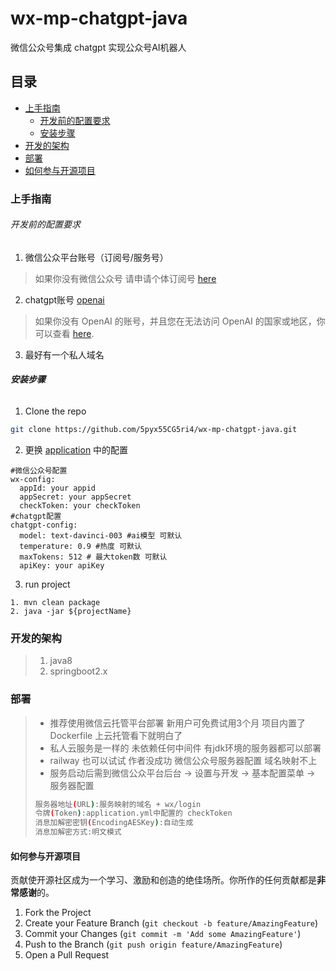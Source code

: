 

# wx-mp-chatgpt-java

微信公众号集成 chatgpt 实现公众号AI机器人

<!-- PROJECT SHIELDS --> 
## 目录

- [上手指南](#上手指南)
  - [开发前的配置要求](#开发前的配置要求)
  - [安装步骤](#安装步骤)
- [开发的架构](#开发的架构)
- [部署](#部署)
- [如何参与开源项目](#如何参与开源项目)

### 上手指南
###### 开发前的配置要求

1. 微信公众平台账号（订阅号/服务号）
> 如果你没有微信公众号 请申请个体订阅号 [here](https://mp.weixin.qq.com/)
2. chatgpt账号 [openai](https://beta.openai.com/)
> 如果你没有 OpenAI 的账号，并且您在无法访问 OpenAI 的国家或地区，你可以查看 [here](https://mirror.xyz/boxchen.eth/9O9CSqyKDj4BKUIil7NC1Sa1LJM-3hsPqaeW_QjfFBc).
3. 最好有一个私人域名
###### **安装步骤**

1. Clone the repo

```sh
git clone https://github.com/5pyx55CG5ri4/wx-mp-chatgpt-java.git
``` 
2. 更换 [application](https://github.com/5pyx55CG5ri4/wx-mp-chatgpt-java/blob/main/src/main/resources/application.yml) 中的配置

```
#微信公众号配置
wx-config:
  appId: your appid
  appSecret: your appSecret
  checkToken: your checkToken
#chatgpt配置  
chatgpt-config:
  model: text-davinci-003 #ai模型 可默认
  temperature: 0.9 #热度 可默认
  maxTokens: 512 # 最大token数 可默认
  apiKey: your apiKey
```
3. run project
```
1. mvn clean package
2. java -jar ${projectName}
``` 
### 开发的架构
> 1. java8
> 2. springboot2.x
### 部署
> - 推荐使用微信云托管平台部署 新用户可免费试用3个月 项目内置了Dockerfile 上云托管看下就明白了
> - 私人云服务是一样的 未依赖任何中间件 有jdk环境的服务器都可以部署 
> - railway 也可以试试 作者没成功 微信公众号服务器配置 域名映射不上
> - 服务启动后需到微信公众平台后台 -> 设置与开发 -> 基本配置菜单 -> 服务器配置 
> ```sh
> 服务器地址(URL):服务映射的域名 + wx/login
> 令牌(Token):application.yml中配置的 checkToken
> 消息加解密密钥(EncodingAESKey):自动生成
> 消息加解密方式:明文模式 
> ``` 

#### 如何参与开源项目

贡献使开源社区成为一个学习、激励和创造的绝佳场所。你所作的任何贡献都是**非常感谢**的。


1. Fork the Project
2. Create your Feature Branch (`git checkout -b feature/AmazingFeature`)
3. Commit your Changes (`git commit -m 'Add some AmazingFeature'`)
4. Push to the Branch (`git push origin feature/AmazingFeature`)
5. Open a Pull Request





